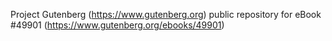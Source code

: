 Project Gutenberg (https://www.gutenberg.org) public repository for eBook #49901 (https://www.gutenberg.org/ebooks/49901)
